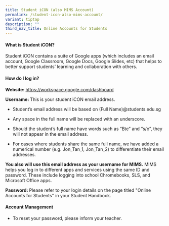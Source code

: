 ```yaml
---
title: Student iCON (also MIMS Account)
permalink: /student-icon-also-mims-account/
variant: tiptap
description: ""
third_nav_title: Online Accounts for Students
---
```

<h4><strong>What is Student iCON?</strong></h4>
<p>Student iCON contains a suite of Google apps (which includes an email
account, Google Classroom, Google Docs, Google Slides, etc) that helps
to better support students’ learning and collaboration with others.</p>
<p></p>
<h4><strong>How do I log in?</strong></h4>
<p><strong>Website: </strong><a href="https://workspace.google.com/dashboard" rel="noopener noreferrer nofollow" target="_blank"><u>https://workspace.google.com/dashboard</u></a>&nbsp;</p>
<p><strong>Username: </strong>This is your student iCON email address.</p>
<ul data-tight="true" class="tight">
<li>
<p>Student’s email address will be based on (Full Name)@students.edu.sg</p>
</li>
<li>
<p>Any space in the full name will be replaced with an underscore.</p>
</li>
<li>
<p>Should the student’s full name have words such as “Bte” and “s/o”, they
will not appear in the email address.</p>
</li>
<li>
<p>For cases where students share the same full name, we have added a numerical
number (e.g. Jon_Tan_1, Jon_Tan_2) to differentiate their email addresses.</p>
</li>
</ul>
<p><strong>You also will use this email address as your username for MIMS.</strong> MIMS
helps you log in to different apps and services using the same ID and password.
These include logging into school Chromebooks, SLS, and Microsoft Office
apps.</p>
<p><strong>Password: </strong>Please refer to your login details on the page
titled "Online Accounts for Students" in your Student Handbook.</p>
<h4><strong>Account Management</strong></h4>
<ul data-tight="true" class="tight">
<li>
<p>To reset your password, please inform your teacher.</p>
</li>
</ul>
<p></p>